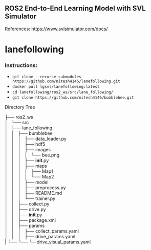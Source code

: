## ROS2 End-to-End Learning Model with SVL Simulator

References: https://www.svlsimulator.com/docs/
# lanefollowing

### Instructions:
* `git clone --recurse-submodules https://github.com/nitesh4146/lanefollowing.git`
* `docker pull lgsvl/lanefollowing:latest`
* `cd lanefollowing/ros2_ws/src/lane_following/`
* `git clone https://github.com/nitesh4146/bumblebee.git`


Directory Tree


├── ros2_ws  
│   └── src  
│       ├── lane_following  
│       │   ├── bumblebee  
│       │   │   ├── data_loader.py  
│       │   │   ├── hdf5  
│       │   │   ├── images  
│       │   │   │   └── bee.png  
│       │   │   ├── __init__.py  
│       │   │   ├── maps  
│       │   │   │   ├── Map1  
│       │   │   │   └── Map2  
│       │   │   ├── model  
│       │   │   ├── preprocess.py  
│       │   │   ├── README.md  
│       │   │   └── trainer.py  
│       │   ├── collect.py  
│       │   ├── drive.py  
│       │   ├── __init__.py  
│       │   ├── package.xml  
│       │   ├── params  
│       │   │   ├── collect_params.yaml  
│       │   │   ├── drive_params.yaml  
|       └── └── └─ drive_visual_params.yaml  


